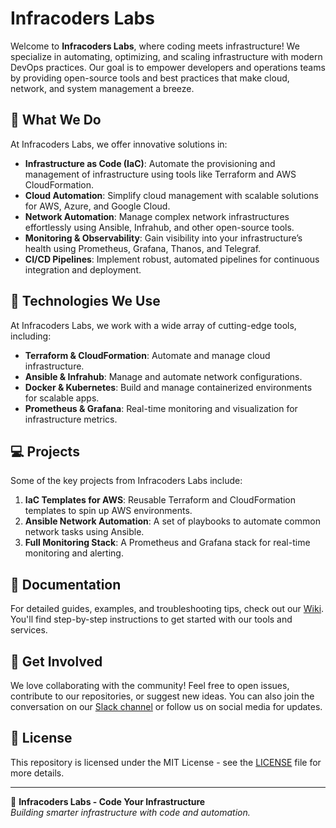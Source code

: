 # Infracoders Labs

Welcome to **Infracoders Labs**, where coding meets infrastructure! We specialize in automating, optimizing, and scaling infrastructure with modern DevOps practices. Our goal is to empower developers and operations teams by providing open-source tools and best practices that make cloud, network, and system management a breeze.

## 🚀 What We Do

At Infracoders Labs, we offer innovative solutions in:

- **Infrastructure as Code (IaC)**: Automate the provisioning and management of infrastructure using tools like Terraform and AWS CloudFormation.
- **Cloud Automation**: Simplify cloud management with scalable solutions for AWS, Azure, and Google Cloud.
- **Network Automation**: Manage complex network infrastructures effortlessly using Ansible, Infrahub, and other open-source tools.
- **Monitoring & Observability**: Gain visibility into your infrastructure’s health using Prometheus, Grafana, Thanos, and Telegraf.
- **CI/CD Pipelines**: Implement robust, automated pipelines for continuous integration and deployment.

## 🔧 Technologies We Use

At Infracoders Labs, we work with a wide array of cutting-edge tools, including:

- **Terraform & CloudFormation**: Automate and manage cloud infrastructure.
- **Ansible & Infrahub**: Manage and automate network configurations.
- **Docker & Kubernetes**: Build and manage containerized environments for scalable apps.
- **Prometheus & Grafana**: Real-time monitoring and visualization for infrastructure metrics.

## 💻 Projects

Some of the key projects from Infracoders Labs include:

1. **IaC Templates for AWS**: Reusable Terraform and CloudFormation templates to spin up AWS environments.
2. **Ansible Network Automation**: A set of playbooks to automate common network tasks using Ansible.
3. **Full Monitoring Stack**: A Prometheus and Grafana stack for real-time monitoring and alerting.

## 📖 Documentation

For detailed guides, examples, and troubleshooting tips, check out our [Wiki](https://github.com/infracoderslabs/wiki). You'll find step-by-step instructions to get started with our tools and services.

## 💬 Get Involved

We love collaborating with the community! Feel free to open issues, contribute to our repositories, or suggest new ideas. You can also join the conversation on our [Slack channel](https://infracoderslabs.slack.com) or follow us on social media for updates.

## 📝 License

This repository is licensed under the MIT License - see the [LICENSE](LICENSE) file for more details.

---

🔗 **Infracoders Labs - Code Your Infrastructure**  
*Building smarter infrastructure with code and automation.*

